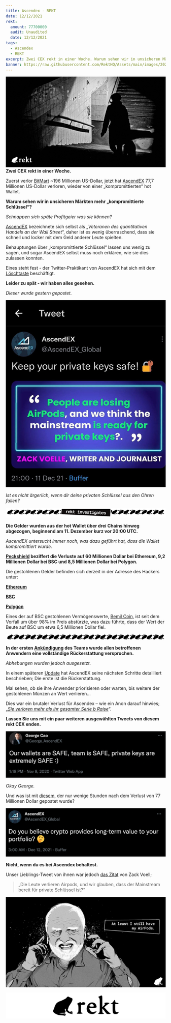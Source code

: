 ```yaml
---
title: Ascendex - REKT
date: 12/12/2021
rekt:
  amount: 77700000
  audit: Unaudited
  date: 12/12/2021
tags:
  - Ascendex
  - REKT
excerpt: Zwei CEX rekt in einer Woche. Warum sehen wir in unsicheren Märkten mehr „kompromittierte Schlüssel“? 77,7 Millionen US-Dollar entwendet von Ascendex.
banner: https://raw.githubusercontent.com/RektHQ/Assets/main/images/2021/12/ascendex-header.png
---
```

![](https://raw.githubusercontent.com/RektHQ/Assets/main/images/2021/12/ascendex-header.png)
**Zwei CEX rekt in einer Woche.**

Zuerst verlor [BitMart](https://rekt.news/bitmart-rekt/) ~196 Millionen US-Dollar, jetzt hat [AscendEX](https://ascendex.com/en/global-digital-asset-platform) 77,7 Millionen US-Dollar verloren, wieder von einer „kompromittierten“ hot Wallet.

**Warum sehen wir in unsicheren Märkten mehr „kompromittierte Schlüssel“?**

_Schnappen sich späte Profitgeier was sie können?_

[AscendEX](https://ascendex.com/en/global-digital-asset-platform) bezeichnete sich selbst als „_Veteranen des quantitativen Handels an der Wall Street_“, daher ist es wenig überraschend, dass sie schnell und locker mit dem Geld anderer Leute spielten.

Behauptungen über „kompromittierte Schlüssel“ lassen uns wenig zu sagen, und sogar AscendEX selbst muss noch erklären, wie sie dies zulassen konnten.

Eines steht fest - der Twitter-Praktikant von AscendEX hat sich mit dem [Löschtaste](https://twitter.com/AscendEX_Global/status/1469774014960836609) beschäftigt.

**Leider zu spät - wir haben alles gesehen.**

_Dieser wurde gestern gepostet._

![](https://raw.githubusercontent.com/RektHQ/Assets/main/images/2021/12/ascendex-deletedtweet.png)

_Ist es nicht ärgerlich, wenn dir deine privaten Schlüssel aus den Ohren fallen?_

![](https://raw.githubusercontent.com/RektHQ/Assets/main/images/2021/09/rekt-investigates-linebreak.png)

**Die Gelder wurden aus der hot Wallet über drei Chains hinweg abgezogen, beginnend am 11. Dezember kurz vor 20:00 UTC.**

_AscendEX untersucht immer noch, was dazu geführt hat, dass die Wallet kompromittiert wurde._

**[Peckshield](https://twitter.com/peckshield/status/1469915194004766722?s=19) beziffert die Verluste auf 60 Millionen Dollar bei Ethereum, 9,2 Millionen Dollar bei BSC und 8,5 Millionen Dollar bei Polygon.**

Die gestohlenen Gelder befinden sich derzeit in der Adresse des Hackers unter:

**[Ethereum](https://etherscan.io/address/0x2c6900b24221de2b4a45c8c89482fff96ffb7e55)**

**[BSC](https://bscscan.com/address/0x2C6900b24221dE2B4A45c8c89482fFF96FFB7E55)**

**[Polygon](https://polygonscan.com/address/0x2C6900b24221dE2B4A45c8c89482fFF96FFB7E55)**

Eines der auf BSC gestohlenen Vermögenswerte, [Bemil Coin](https://www.coingecko.com/en/coins/bemil-coin), ist seit dem Vorfall um über 98% im Preis abstürzte, was dazu führte, dass der Wert der Beute auf BSC um etwa 6,5 Millionen Dollar fiel.

![](https://raw.githubusercontent.com/RektHQ/Assets/main/images/2021/03/rekt-linebreak.png) 

**In der ersten [Ankündigung](https://twitter.com/AscendEX_Global/status/1469886844787691528) des Teams wurde allen betroffenen Anwendern eine vollständige Rückerstattung versprochen.**

_Abhebungen wurden jedoch ausgesetzt._

In einem späteren [Update](https://twitter.com/AscendEX_Global/status/1470029513551761412) hat AscendEX seine nächsten Schritte detailliert beschrieben; Die erste ist die Rückerstattung.

Mal sehen, ob sie ihre Anwender priorisieren oder warten, bis weitere der gestohlenen Münzen an Wert verlieren...

Dies war ein brutaler Verlust für Ascendex – wie ein Anon darauf hinwies; „_[Sie verloren mehr als ihr gesamter Serie b Raise](https://twitter.com/neon___glow/status/1469931106124320773)_“.

**Lassen Sie uns mit ein paar weiteren ausgewählten Tweets von diesem rekt CEX enden.**

![](https://raw.githubusercontent.com/RektHQ/Assets/main/images/2021/12/ascendex-safe.png)

_Okay George._ 

Und was ist mit [diesem](https://twitter.com/AscendEX_Global/status/1469864588011315206), der nur wenige Stunden nach dem Verlust von 77 Millionen Dollar gepostet wurde?

![](https://raw.githubusercontent.com/RektHQ/Assets/main/images/2021/12/ascendex-longterm.png)

**Nicht, wenn du es bei Ascendex behaltest.**

Unser Lieblings-Tweet von ihnen war jedoch [das Zitat](https://twitter.com/an0nynoir/status/1470135196850790407?s=20) von Zack Voell;

>„Die Leute verlieren Airpods, und wir glauben, dass der Mainstream bereit für private Schlüssel ist?“

![](https://raw.githubusercontent.com/RektHQ/Assets/main/images/2021/12/ascendex-art.png)

![](https://raw.githubusercontent.com/RektHQ/Assets/main/images/2021/08/rekt-outline-conc.png)


